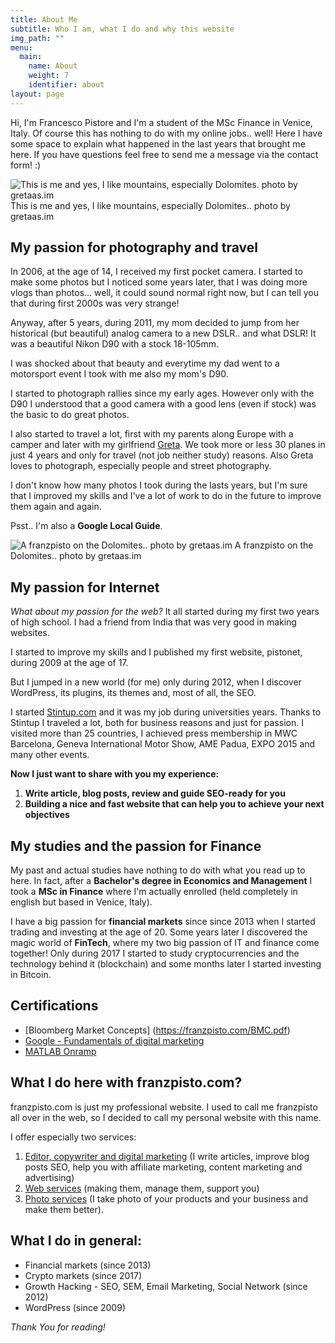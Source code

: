 ```yaml
---
title: About Me
subtitle: Who I am, what I do and why this website
img_path: ""
menu:
  main:
    name: About
    weight: 7
    identifier: about
layout: page
---
```

Hi, I'm Francesco Pistore and I'm a student of the MSc Finance in Venice, Italy. Of course this has nothing to do with my online jobs.. well! Here I have some space to explain what happened in the last years that brought me here. If you have questions feel free to send me a message via the contact form! :)

![](/images/DSC_0892.JPG "This is me and yes, I like mountains, especially Dolomites. photo by gretaas.im") This is me and yes, I like mountains, especially Dolomites.. photo by gretaas.im

## My passion for photography and travel

In 2006, at the age of 14, I received my first pocket camera. I started to make some photos but I noticed some years later, that I was doing more vlogs than photos... well, it could sound normal right now, but I can tell you that during first 2000s was very strange!

Anyway, after 5 years, during 2011, my mom decided to jump from her historical (but beautiful) analog camera to a new DSLR.. and what DSLR! It was a beautiful Nikon D90 with a stock 18-105mm.

I was shocked about that beauty and everytime my dad went to a motorsport event I took with me also my mom's D90.

I started to photograph rallies since my early ages. However only with the D90 I understood that a good camera with a good lens (even if stock) was the basic to do great photos.

I also started to travel a lot, first with my parents along Europe with a camper and later with my girlfriend [Greta](https://gretaas.im/). We took more or less 30 planes in just 4 years and only for travel (not job neither study) reasons. Also Greta loves to photograph, especially people and street photography.

I don't know how many photos I took during the lasts years, but I'm sure that I improved my skills and I've a lot of work to do in the future to improve them again and again.

Psst.. I'm also a **Google Local Guide**.

![](/images/DSC_0925.JPG "A franzpisto on the Dolomites.. photo by gretaas.im") A franzpisto on the Dolomites.. photo by gretaas.im

## My passion for Internet

*What about my passion for the web?* It all started during my first two years of high school. I had a friend from India that was very good in making websites.

I started to improve my skills and I published my first website, pistonet, during 2009 at the age of 17.

But I jumped in a new world (for me) only during 2012, when I discover WordPress, its plugins, its themes and, most of all, the SEO.

I started [Stintup.com](https://www.stintup.com/) and it was my job during universities years. Thanks to Stintup I traveled a lot, both for business reasons and just for passion. I visited more than 25 countries, I achieved press membership in MWC Barcelona, Geneva International Motor Show, AME Padua, EXPO 2015 and many other events.

**Now I just want to share with you my experience:**

1. **Write article, blog posts, review and guide SEO-ready for you**
2. **Building a nice and fast website that can help you to achieve your next objectives**

## My studies and the passion for Finance

My past and actual studies have nothing to do with what you read up to here. In fact, after a **Bachelor's degree in Economics and Management** I took a **MSc in Finance** where I'm actually enrolled (held completely in english but based in Venice, Italy).

I have a big passion for **financial markets** since since 2013 when I started trading and investing at the age of 20. Some years later I discovered the magic world of **FinTech**, where my two big passion of IT and finance come together! Only during 2017 I started to study cryptocurrencies and the technology behind it (blockchain) and some months later I started investing in Bitcoin.

## Certifications

* [Bloomberg Market Concepts] (https://franzpisto.com/BMC.pdf)
* [Google - Fundamentals of digital marketing](https://franzpisto.com/Google%20-%20Fondamenti%20di%20Marketing%20Digitale.pdf)
* [MATLAB Onramp](https://franzpisto.com/MATLAB%20Onramp.pdf)

## What I do here with franzpisto.com?

franzpisto.com is just my professional website. I used to call me franzpisto all over in the web, so I decided to call my personal website with this name.

I offer especially two services:

1. [Editor, copywriter and digital marketing](https://franzpisto.com/editor-services/) (I write articles, improve blog posts SEO, help you with affiliate marketing, content marketing and advertising)
2. [Web services](https://franzpisto.com/web-services/) (making them, manage them, support you)
3. [Photo services](https://franzpisto.com/photo-services/) (I take photo of your products and your business and make them better).

## What I do in general:

* Financial markets (since 2013)
* Crypto markets (since 2017)
* Growth Hacking - SEO, SEM, Email Marketing, Social Network (since 2012)
* WordPress (since 2009)

*Thank You for reading!*